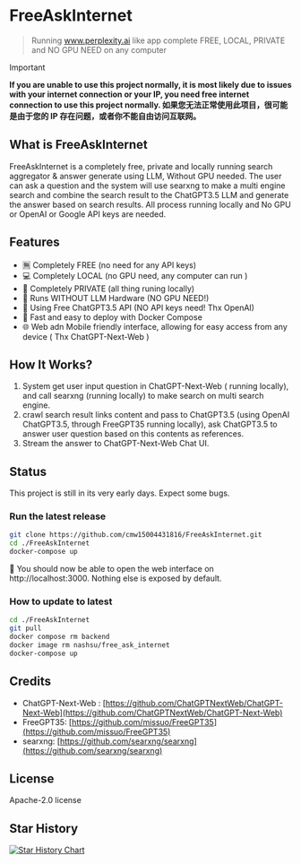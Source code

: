 # FreeAskInternet


> Running www.perplexity.ai like app complete FREE, LOCAL, PRIVATE and NO GPU NEED on any computer


> [!IMPORTANT]  
> **If you are unable to use this project normally, it is most likely due to issues with your internet connection or your IP, you need free internet connection to use this project normally. 如果您无法正常使用此项目，很可能是由于您的 IP 存在问题，或者你不能自由访问互联网。**

## What is FreeAskInternet
FreeAskInternet is a completely free, private and locally running search aggregator & answer generate using LLM, Without GPU needed. The user can ask a question and the system will use searxng to make a multi engine search and combine the search result to the ChatGPT3.5 LLM and generate the answer based on search results. All process running locally and  No GPU or OpenAI or Google API keys are needed.



## Features 

- 🈚️ Completely FREE (no need for any API keys)
- 💻 Completely LOCAL (no GPU need, any computer can run )
- 🔐 Completely PRIVATE (all thing runing locally)
- 👻 Runs WITHOUT LLM Hardware (NO GPU NEED!)
- 🤩 Using Free ChatGPT3.5 API (NO API keys need! Thx OpenAI)
- 🚀 Fast and easy to deploy with Docker Compose
- 🌐 Web adn Mobile friendly interface, allowing for easy access from any device ( Thx ChatGPT-Next-Web )

## How It Works? 

1. System get user input question in ChatGPT-Next-Web ( running locally), and call searxng (running locally) to make search on multi search engine.
2. crawl search result links content and pass to ChatGPT3.5 (using OpenAI ChatGPT3.5, through FreeGPT35 running locally), ask ChatGPT3.5 to answer user question based on this contents as references.
3. Stream the answer to ChatGPT-Next-Web Chat UI.

## Status 

This project is still in its very early days. Expect some bugs. 


### Run the latest release

```bash
git clone https://github.com/cmw15004431816/FreeAskInternet.git
cd ./FreeAskInternet
docker-compose up 
```

🎉 You should now be able to open the web interface on http://localhost:3000. Nothing else is exposed by default.


### How to update to latest 

```bash
cd ./FreeAskInternet
git pull
docker compose rm backend
docker image rm nashsu/free_ask_internet
docker-compose up 
```
 


## Credits
- ChatGPT-Next-Web : [https://github.com/ChatGPTNextWeb/ChatGPT-Next-Web](https://github.com/ChatGPTNextWeb/ChatGPT-Next-Web)
- FreeGPT35: [https://github.com/missuo/FreeGPT35](https://github.com/missuo/FreeGPT35)
- searxng: [https://github.com/searxng/searxng](https://github.com/searxng/searxng)

## License
Apache-2.0 license

## Star History

[![Star History Chart](https://api.star-history.com/svg?repos=nashsu/FreeAskInternet&type=Date)](https://star-history.com/#nashsu/FreeAskInternet&Date)
